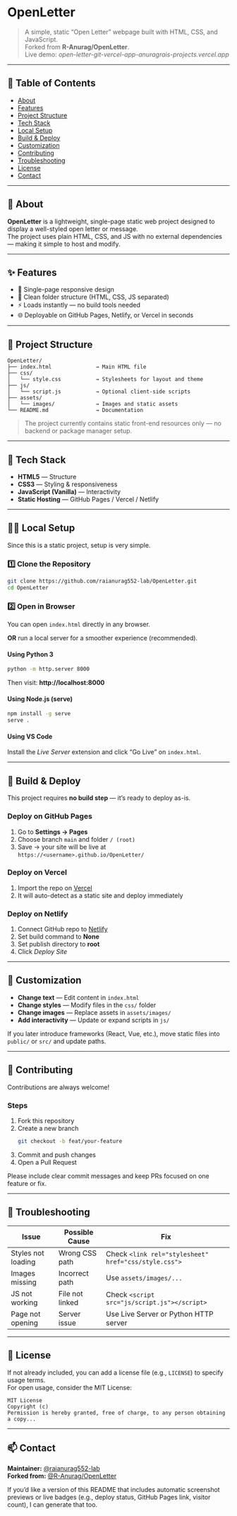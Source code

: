 # OpenLetter

> A simple, static “Open Letter” webpage built with HTML, CSS, and JavaScript.  
> Forked from **R-Anurag/OpenLetter**.  
> Live demo: *open-letter-git-vercel-app-anuragrais-projects.vercel.app*

---

## 📖 Table of Contents
- [About](#about)
- [Features](#features)
- [Project Structure](#project-structure)
- [Tech Stack](#tech-stack)
- [Local Setup](#local-setup)
- [Build & Deploy](#build--deploy)
- [Customization](#customization)
- [Contributing](#contributing)
- [Troubleshooting](#troubleshooting)
- [License](#license)
- [Contact](#contact)

---

## 🧭 About

**OpenLetter** is a lightweight, single-page static web project designed to display a well-styled open letter or message.  
The project uses plain HTML, CSS, and JS with no external dependencies — making it simple to host and modify.

---

## ✨ Features

- 📄 Single-page responsive design  
- 🎨 Clean folder structure (HTML, CSS, JS separated)  
- ⚡️ Loads instantly — no build tools needed  
- 🌐 Deployable on GitHub Pages, Netlify, or Vercel in seconds  

---

## 📁 Project Structure

```
OpenLetter/
├── index.html              → Main HTML file
├── css/
│   └── style.css           → Stylesheets for layout and theme
├── js/
│   └── script.js           → Optional client-side scripts
├── assets/
│   └── images/             → Images and static assets
└── README.md               → Documentation
```

> The project currently contains static front-end resources only — no backend or package manager setup.

---

## 🧰 Tech Stack

- **HTML5** — Structure  
- **CSS3** — Styling & responsiveness  
- **JavaScript (Vanilla)** — Interactivity  
- **Static Hosting** — GitHub Pages / Vercel / Netlify  

---

## 🧑‍💻 Local Setup

Since this is a static project, setup is very simple.

### 1️⃣ Clone the Repository
```bash
git clone https://github.com/raianurag552-lab/OpenLetter.git
cd OpenLetter
```

### 2️⃣ Open in Browser
You can open `index.html` directly in any browser.

**OR** run a local server for a smoother experience (recommended).

#### Using Python 3
```bash
python -m http.server 8000
```
Then visit: **http://localhost:8000**

#### Using Node.js (serve)
```bash
npm install -g serve
serve .
```

#### Using VS Code
Install the *Live Server* extension and click “Go Live” on `index.html`.

---

## 🚀 Build & Deploy

This project requires **no build step** — it’s ready to deploy as-is.

### Deploy on GitHub Pages
1. Go to **Settings → Pages**
2. Choose branch `main` and folder `/ (root)`
3. Save → your site will be live at  
   `https://<username>.github.io/OpenLetter/`

### Deploy on Vercel
1. Import the repo on [Vercel](https://vercel.com)
2. It will auto-detect as a static site and deploy immediately

### Deploy on Netlify
1. Connect GitHub repo to [Netlify](https://www.netlify.com)
2. Set build command to **None**
3. Set publish directory to **root**
4. Click *Deploy Site*

---

## 🎨 Customization

- **Change text** — Edit content in `index.html`
- **Change styles** — Modify files in the `css/` folder
- **Change images** — Replace assets in `assets/images/`
- **Add interactivity** — Update or expand scripts in `js/`

If you later introduce frameworks (React, Vue, etc.), move static files into `public/` or `src/` and update paths.

---

## 🤝 Contributing

Contributions are always welcome!

### Steps
1. Fork this repository  
2. Create a new branch  
   ```bash
   git checkout -b feat/your-feature
   ```
3. Commit and push changes  
4. Open a Pull Request

Please include clear commit messages and keep PRs focused on one feature or fix.

---

## 🧩 Troubleshooting

| Issue | Possible Cause | Fix |
|-------|----------------|-----|
| Styles not loading | Wrong CSS path | Check `<link rel="stylesheet" href="css/style.css">` |
| Images missing | Incorrect path | Use `assets/images/...` |
| JS not working | File not linked | Check `<script src="js/script.js"></script>` |
| Page not opening | Server issue | Use Live Server or Python HTTP server |

---

## 📜 License

If not already included, you can add a license file (e.g., `LICENSE`) to specify usage terms.  
For open usage, consider the MIT License:

```
MIT License
Copyright (c)
Permission is hereby granted, free of charge, to any person obtaining a copy...
```

---

## 📫 Contact

**Maintainer:** [@raianurag552-lab](https://github.com/raianurag552-lab)  
**Forked from:** [@R-Anurag/OpenLetter](https://github.com/R-Anurag/OpenLetter)

If you’d like a version of this README that includes automatic screenshot previews or live badges (e.g., deploy status, GitHub Pages link, visitor count), I can generate that too.
